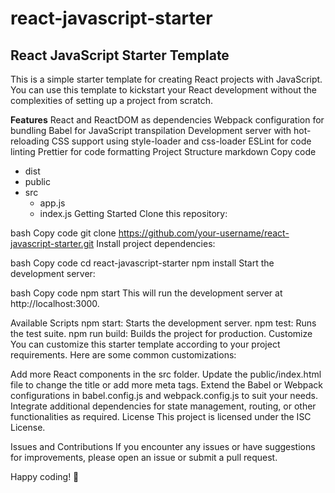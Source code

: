 # react-javascript-starter

## React JavaScript Starter Template

This is a simple starter template for creating React projects with JavaScript. You can use this template to kickstart your React development without the complexities of setting up a project from scratch.

**Features**
React and ReactDOM as dependencies
Webpack configuration for bundling
Babel for JavaScript transpilation
Development server with hot-reloading
CSS support using style-loader and css-loader
ESLint for code linting
Prettier for code formatting
Project Structure
markdown
Copy code

- dist
- public
- src
  - app.js
  - index.js
    Getting Started
    Clone this repository:

bash
Copy code
git clone https://github.com/your-username/react-javascript-starter.git
Install project dependencies:

bash
Copy code
cd react-javascript-starter
npm install
Start the development server:

bash
Copy code
npm start
This will run the development server at http://localhost:3000.

Available Scripts
npm start: Starts the development server.
npm test: Runs the test suite.
npm run build: Builds the project for production.
Customize
You can customize this starter template according to your project requirements. Here are some common customizations:

Add more React components in the src folder.
Update the public/index.html file to change the title or add more meta tags.
Extend the Babel or Webpack configurations in babel.config.js and webpack.config.js to suit your needs.
Integrate additional dependencies for state management, routing, or other functionalities as required.
License
This project is licensed under the ISC License.

Issues and Contributions
If you encounter any issues or have suggestions for improvements, please open an issue or submit a pull request.

Happy coding! 🚀
